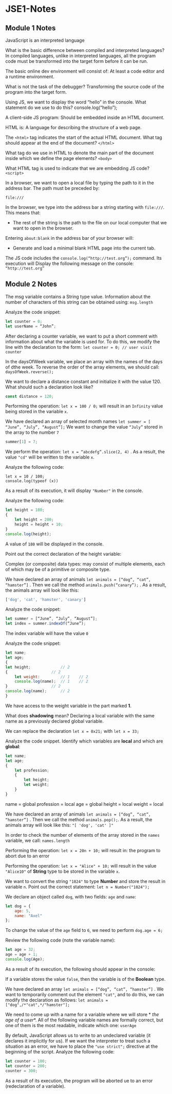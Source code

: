 # JSE1-Notes

## Module 1 Notes
JavaScript is an interpreted language

What is the basic difference between compiled and interpreted languages? 
In compiled languages, unlike in interpreted languages, all the program code must be transformed into the target form before it can be run.

The basic online dev environment will consist of:
At least a code editor and a runtime environment.

What is not the task of the debugger?
Transforming the source code of the program into the target form.

Using JS, we want to display the word “hello” in the console. What statement do we use to do this?
console.log(“hello”);

A client-side JS program:
Should be embedded inside an HTML document.

HTML is:
A language for describing the structure of a web page.

The `<html>` tag indicates the start of the actual HTML document. What tag should appear at the end of the document? 
`</html>`

What tag do we use in HTML to denote the main part of the document inside which we define the page elements? `<body>`


What HTML tag is used to indicate that we are embedding JS code? `<script>`

In a browser, we want to open a local file by typing the path to it in the address bar. The path must be preceded by:
```
file:///
```

In the browser, we type into the address bar a string starting with `file:///`.  This means that:
- The rest of the string is the path to the file on our local computer that we want to open in the browser.

Entering `about:blank` in the address bar of your browser will:
- Generate and load a minimal blank HTML page into the current tab.

The JS code includes the 
`console.log(“http://test.org”);` command. Its execution will Display the following message on the console: `“http://test.org”`

## Module 2 Notes
The msg variable contains a String type value. Information about the number of characters of this string can be obtained using: `msg.length`


Analyze the code snippet:
```js
let counter = 0;
let userName = “John”;
```

After declaring a counter variable, we want to put a short comment with information about what the variable is used for. To do this, we modify the line with the declaration to the form: `let counter = 0; // user visit counter`

In the daysOfWeek variable, we place an array with the names of the days of dthe week. To reverse the order of the array elements, we should call: `daysOfWeek.reverse();`

We want to declare a distance constant and initialize it with the value 120. What should such a declaration look like?
```js
const distance = 120;
```

Performing the operation: `let x = 100 / 0;` will result in an `Infinity` value being stored in the variable `x`.

We have declared an array of selected month names `let summer = [ “June”, “July”, “August”];` We want to change the value `“July”` stored in the array to the number `7`
```js
summer[1] = 7;
```

We perform the operation: `let x = “abcdefg”.slice(2, 4)` . As a result, the value `"cd"` will be written to the variable `x`.

Analyze the following code:

```
let x = 10 / 100;
console.log(typeof (x))
```

As a result of its execution, it will display `"Number"` in the console.

Analyze the following code:
```js
let height = 180;
{
    let height = 200;
    height = height + 10;
}
console.log(height);
```
A value of `180` will be displayed in the console.

Point out the correct declaration of the height variable:

Complex (or composite) data types: may consist of multiple elements, each of which may be of a primitive or composite type.

We have declared an array of animals `let animals = [“dog”, “cat”, “hamster”]` . Then we call the method `animals.push(“canary”);` . As a result, the animals array will look like this:
```js
['dog', 'cat', 'hamster', 'canary']
```

Analyze the code snippet:
```js
let summer = [“June”, “July”, “August”];
let index = summer.indexOf(“June”);
```
The index variable will have the value `0`


Analyze the code snippet:
```js
let name;
let age;
{
let height;				// 2
{					// 2
	let weight:	        // 1	// 2
	console.log(name);	// 1	// 2
}					// 2
console.log(name);		// 2
}
```
We have access to the weight variable in the part marked **1**.

What does **shadowing** mean? Declaring a local variable with the same name as a previously declared global variable.

We can replace the declaration `let x = 0x21;` with `let x = 33;`

Analyze the code snippet. Identify which variables are **local** and which are **global**:
```js
let name;
let age;
{
    let profession;
    {
        let height;
        let weight;
    }
}
```
name = global
profession = local
age = global
height = local
weight = local

We have declared an array of animals `let animals = [“dog”, “cat”, “hamster”]` . Then we call the method `animals.pop();`. As a result, the animals array will look like this: `"[ 'dog', 'cat' ]"`

In order to check the number of elements of the array stored in the `names` variable, we call: `names.length`

Performing the operation: `let x = 20n + 10;` will result in: the program to abort due to an error

Performing the operation: `let x = "Alice" + 10;` will result in the value `"Alice10"` of **String** type to be stored in the variable `x`.

We want to convert the string `"1024"` to type **Number** and store the result in variable `n`. Point out the correct statement: `let n = Number("1024");`

We declare an object called `dog`, with two fields: `age` and `name`:
```js
let dog = {
    age: 5,
    name: "Axel"
};
```
To change the value of the `age` field to `6`, we need to perform `dog.age = 6;`

Review the following code (note the variable name):
```js
let age = 32;
age = age + 1;
console.log(Age);
```
As a result of its execution, the following should appear in the console:

If a variable stores the value `false`, then the variable is of the **Boolean** type.

We have declared an array `let animals = [“dog”, “cat”, “hamster”]` . We want to temporarily comment out the element `"cat"`, and to do this, we can modify the declaration as follows:
`let animals = ["dog",/*"cat",*/"hamster"];`

We need to come up with a name for a variable where we will store * *the age of a user**. All of the following variable names are formally correct, but one of them is the most readable, indicate which one: `userAge`

By default, JavaScript allows us to write to an undeclared variable (it declares it implicitly for us). If we want the interpreter to treat such a situation as an error, we have to place the `"use strict";` directive at the beginning of the script.
Analyze the following code:
```js
let counter = 100;
let counter = 200;
counter = 300;
```
As a result of its execution, the program will be aborted ue to an error (redeclaration of a variable).

